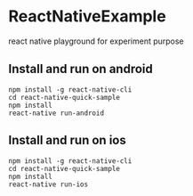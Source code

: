 # ReactNativeExample
react native playground for experiment purpose 

## Install and run on android
```
npm install -g react-native-cli
cd react-native-quick-sample
npm install
react-native run-android
```

## Install and run on ios
```
npm install -g react-native-cli
cd react-native-quick-sample
npm install
react-native run-ios
```
